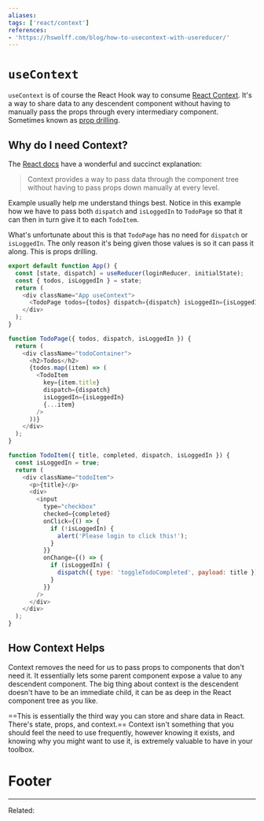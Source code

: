 ```yaml
---
aliases:
tags: ['react/context']
references:
- 'https://hswolff.com/blog/how-to-usecontext-with-usereducer/'
---
```


# `useContext` 

`useContext` is of course the React Hook way to consume [React Context](https://reactjs.org/docs/context.html). It's a way to share data to any descendent component without having to manually pass the props through every intermediary component. Sometimes known as [prop drilling](https://kentcdodds.com/blog/prop-drilling).

## Why do I need Context?

The [React docs](https://reactjs.org/docs/context.html) have a wonderful and succinct explanation:

> Context provides a way to pass data through the component tree without having to pass props down manually at every level.

Example usually help me understand things best. Notice in this example how we have to pass both `dispatch` and `isLoggedIn` to `TodoPage` so that it can then in turn give it to each `TodoItem`.

What's unfortunate about this is that `TodoPage` has no need for `dispatch` or `isLoggedIn`. The only reason it's being given those values is so it can pass it along. This is props drilling.

```js
export default function App() {
  const [state, dispatch] = useReducer(loginReducer, initialState);
  const { todos, isLoggedIn } = state;
  return (
    <div className="App useContext">
      <TodoPage todos={todos} dispatch={dispatch} isLoggedIn={isLoggedIn} />
    </div>
  );
}

function TodoPage({ todos, dispatch, isLoggedIn }) {
  return (
    <div className="todoContainer">
      <h2>Todos</h2>
      {todos.map((item) => (
        <TodoItem
          key={item.title}
          dispatch={dispatch}
          isLoggedIn={isLoggedIn}
          {...item}
        />
      ))}
    </div>
  );
}

function TodoItem({ title, completed, dispatch, isLoggedIn }) {
  const isLoggedIn = true;
  return (
    <div className="todoItem">
      <p>{title}</p>
      <div>
        <input
          type="checkbox"
          checked={completed}
          onClick={() => {
            if (!isLoggedIn) {
              alert('Please login to click this!');
            }
          }}
          onChange={() => {
            if (isLoggedIn) {
              dispatch({ type: 'toggleTodoCompleted', payload: title });
            }
          }}
        />
      </div>
    </div>
  );
}
```

## How Context Helps

Context removes the need for us to pass props to components that don't need it. It essentially lets some parent component expose a value to any descendent component. The big thing about context is the descendent doesn't have to be an immediate child, it can be as deep in the React component tree as you like.

==This is essentially the third way you can store and share data in React. There's state, props, and context.== Context isn't something that you should feel the need to use frequently, however knowing it exists, and knowing why you might want to use it, is extremely valuable to have in your toolbox.

# Footer
---
Related: 